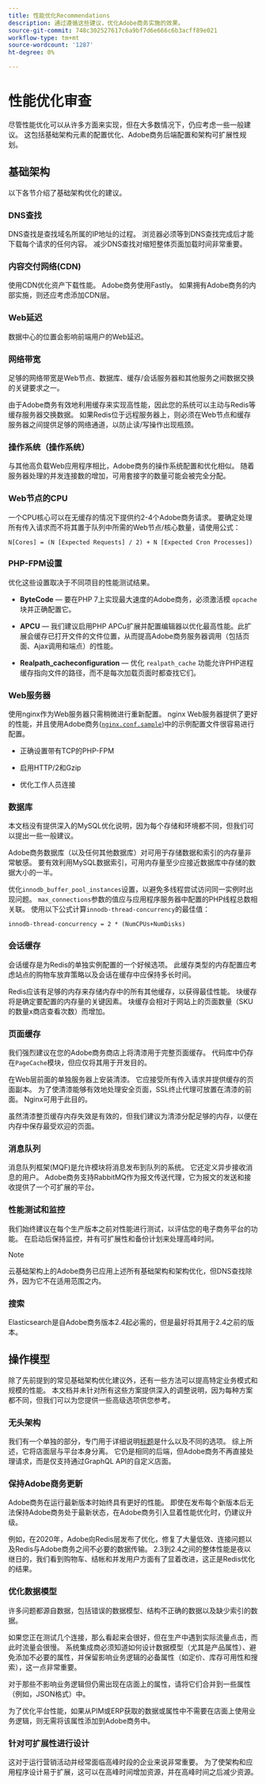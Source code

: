 ```yaml
---
title: 性能优化Recommendations
description: 通过遵循这些建议，优化Adobe商务实施的效果。
source-git-commit: 748c302527617c6a9bf7d6e666c6b3acff89e021
workflow-type: tm+mt
source-wordcount: '1287'
ht-degree: 0%

---
```



# 性能优化审查

尽管性能优化可以从许多方面来实现，但在大多数情况下，仍应考虑一些一般建议。 这包括基础架构元素的配置优化、Adobe商务后端配置和架构可扩展性规划。

## 基础架构

以下各节介绍了基础架构优化的建议。

### DNS查找

DNS查找是查找域名所属的IP地址的过程。 浏览器必须等到DNS查找完成后才能下载每个请求的任何内容。 减少DNS查找对缩短整体页面加载时间非常重要。

### 内容交付网络(CDN)

使用CDN优化资产下载性能。 Adobe商务使用Fastly。 如果拥有Adobe商务的内部实施，则还应考虑添加CDN层。

### Web延迟

数据中心的位置会影响前端用户的Web延迟。

### 网络带宽

足够的网络带宽是Web节点、数据库、缓存/会话服务器和其他服务之间数据交换的关键要求之一。

由于Adobe商务有效地利用缓存来实现高性能，因此您的系统可以主动与Redis等缓存服务器交换数据。 如果Redis位于远程服务器上，则必须在Web节点和缓存服务器之间提供足够的网络通道，以防止读/写操作出现瓶颈。

### 操作系统（操作系统）

与其他高负载Web应用程序相比，Adobe商务的操作系统配置和优化相似。 随着服务器处理的并发连接数的增加，可用套接字的数量可能会被完全分配。

### Web节点的CPU

一个CPU核心可以在无缓存的情况下提供约2-4个Adobe商务请求。 要确定处理所有传入请求而不将其置于队列中所需的Web节点/核心数量，请使用公式：

```
N[Cores] = (N [Expected Requests] / 2) + N [Expected Cron Processes])
```

### PHP-FPM设置

优化这些设置取决于不同项目的性能测试结果。

- **ByteCode** — 要在PHP 7上实现最大速度的Adobe商务，必须激活模 `opcache` 块并正确配置它。

- **APCU** — 我们建议启用PHP APCu扩展并配置编辑器以优化最高性能。此扩展会缓存已打开文件的文件位置，从而提高Adobe商务服务器调用（包括页面、Ajax调用和端点）的性能。

- **Realpath_cacheconfiguration** — 优化 `realpath_cache` 功能允许PHP进程缓存指向文件的路径，而不是每次加载页面时都查找它们。

### Web服务器

使用nginx作为Web服务器只需稍微进行重新配置。 nginx Web服务器提供了更好的性能，并且使用Adobe商务([`nginx.conf.sample`](https://github.com/magento/magento2/blob/2.4/nginx.conf.sample))中的示例配置文件很容易进行配置。

- 正确设置带有TCP的PHP-FPM

- 启用HTTP/2和Gzip

- 优化工作人员连接

### 数据库

本文档没有提供深入的MySQL优化说明，因为每个存储和环境都不同，但我们可以提出一些一般建议。

Adobe商务数据库（以及任何其他数据库）对可用于存储数据和索引的内存量非常敏感。 要有效利用MySQL数据索引，可用内存量至少应接近数据库中存储的数据大小的一半。

优化`innodb_buffer_pool_instances`设置，以避免多线程尝试访问同一实例时出现问题。 `max_connections`参数的值应与应用程序服务器中配置的PHP线程总数相关联。 使用以下公式计算`innodb-thread-concurrency`的最佳值：

```
innodb-thread-concurrency = 2 * (NumCPUs+NumDisks)
```

### 会话缓存

会话缓存是为Redis的单独实例配置的一个好候选项。 此缓存类型的内存配置应考虑站点的购物车放弃策略以及会话在缓存中应保持多长时间。

Redis应该有足够的内存来存储内存中的所有其他缓存，以获得最佳性能。 块缓存将是确定要配置的内存量的关键因素。 块缓存会相对于网站上的页面数量（SKU的数量x商店查看次数）而增加。

### 页面缓存

我们强烈建议在您的Adobe商务商店上将清漆用于完整页面缓存。 代码库中仍存在`PageCache`模块，但应仅将其用于开发目的。

在Web层前面的单独服务器上安装清漆。 它应接受所有传入请求并提供缓存的页面副本。 为了使清漆能够有效地处理安全页面，SSL终止代理可放置在清漆的前面。 Nginx可用于此目的。

虽然清漆整页缓存内存失效是有效的，但我们建议为清漆分配足够的内存，以便在内存中保存最受欢迎的页面。

### 消息队列

消息队列框架(MQF)是允许模块将消息发布到队列的系统。 它还定义异步接收消息的用户。 Adobe商务支持RabbitMQ作为报文传送代理，它为报文的发送和接收提供了一个可扩展的平台。

### 性能测试和监控

我们始终建议在每个生产版本之前对性能进行测试，以评估您的电子商务平台的功能。 在启动后保持监控，并有可扩展性和备份计划来处理高峰时间。

>[!NOTE]
>
> 云基础架构上的Adobe商务已应用上述所有基础架构和架构优化，但DNS查找除外，因为它不在适用范围之内。

### 搜索

Elasticsearch是自Adobe商务版本2.4起必需的，但是最好将其用于2.4之前的版本。

## 操作模型

除了先前提到的常见基础架构优化建议外，还有一些方法可以提高特定业务模式和规模的性能。 本文档并未针对所有这些方案提供深入的调整说明，因为每种方案都不同，但我们可以为您提供一些高级选项供您参考。

### 无头架构

我们有一个单独的部分，专门用于详细说明[标题](../../architecture/headless/adobe-commerce.md)是什么以及不同的选项。 综上所述，它将店面层与平台本身分离。 它仍是相同的后端，但Adobe商务不再直接处理请求，而是仅支持通过GraphQL API的自定义店面。

### 保持Adobe商务更新

Adobe商务在运行最新版本时始终具有更好的性能。 即使在发布每个新版本后无法保持Adobe商务处于最新状态，在Adobe商务引入显着性能优化时，仍建议升级。

例如，在2020年，Adobe向Redis层发布了优化，修复了大量低效、连接问题以及Redis与Adobe商务之间不必要的数据传输。 2.3到2.4之间的整体性能是夜以继日的，我们看到购物车、结帐和并发用户方面有了显着改进，这正是Redis优化的结果。

### 优化数据模型

许多问题都源自数据，包括错误的数据模型、结构不正确的数据以及缺少索引的数据。

如果您正在测试几个连接，那么看起来会很好，但在生产中遇到实际流量点击，而此时流量会很慢。 系统集成商必须知道如何设计数据模型（尤其是产品属性）、避免添加不必要的属性，并保留影响业务逻辑的必备属性（如定价、库存可用性和搜索），这一点非常重要。

对于那些不影响业务逻辑但仍需出现在店面上的属性，请将它们合并到一些属性（例如，JSON格式）中。

为了优化平台性能，如果从PIM或ERP获取的数据或属性中不需要在店面上使用业务逻辑，则无需将该属性添加到Adobe商务中。

### 针对可扩展性进行设计

这对于运行营销活动并经常面临高峰时段的企业来说非常重要。 为了使架构和应用程序设计易于扩展，这可以在高峰时间增加资源，并在高峰时间之后减少资源。
